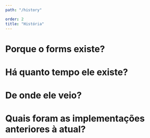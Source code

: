 ```yaml
---
path: "/history"

order: 2
title: "História"
---
```


# Porque o forms existe?

# Há quanto tempo ele existe?

# De onde ele veio?

# Quais foram as implementações anteriores à atual?